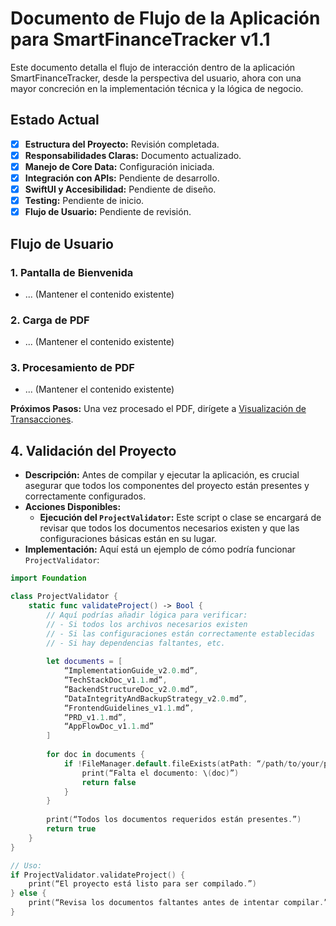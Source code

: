 # Documento de Flujo de la Aplicación para SmartFinanceTracker v1.1

Este documento detalla el flujo de interacción dentro de la aplicación SmartFinanceTracker, desde la perspectiva del usuario, ahora con una mayor concreción en la implementación técnica y la lógica de negocio.

## Estado Actual

- [x] **Estructura del Proyecto:** Revisión completada.
- [x] **Responsabilidades Claras:** Documento actualizado.
- [x] **Manejo de Core Data:** Configuración iniciada.
- [x] **Integración con APIs:** Pendiente de desarrollo.
- [x] **SwiftUI y Accesibilidad:** Pendiente de diseño.
- [x] **Testing:** Pendiente de inicio.
- [x] **Flujo de Usuario:** Pendiente de revisión.

## Flujo de Usuario

### 1. Pantalla de Bienvenida

- ... (Mantener el contenido existente)

### 2. Carga de PDF

- ... (Mantener el contenido existente)

### 3. Procesamiento de PDF

- ... (Mantener el contenido existente)

**Próximos Pasos:** Una vez procesado el PDF, dirígete a [Visualización de Transacciones](#visualización-de-transacciones).

## 4. Validación del Proyecto

- **Descripción:** Antes de compilar y ejecutar la aplicación, es crucial asegurar que todos los componentes del proyecto están presentes y correctamente configurados.
- **Acciones Disponibles:**
  - **Ejecución del `ProjectValidator`:** Este script o clase se encargará de revisar que todos los documentos necesarios existen y que las configuraciones básicas están en su lugar.
- **Implementación:** Aquí está un ejemplo de cómo podría funcionar `ProjectValidator`:

```swift
import Foundation

class ProjectValidator {
    static func validateProject() -> Bool {
        // Aquí podrías añadir lógica para verificar:
        // - Si todos los archivos necesarios existen
        // - Si las configuraciones están correctamente establecidas
        // - Si hay dependencias faltantes, etc.
        
        let documents = [
            “ImplementationGuide_v2.0.md”,
            “TechStackDoc_v1.1.md”,
            “BackendStructureDoc_v2.0.md”,
            “DataIntegrityAndBackupStrategy_v2.0.md”,
            “FrontendGuidelines_v1.1.md”,
            “PRD_v1.1.md”,
            “AppFlowDoc_v1.1.md”
        ]
        
        for doc in documents {
            if !FileManager.default.fileExists(atPath: “/path/to/your/project/docs/\(doc)”) {
                print(“Falta el documento: \(doc)”)
                return false
            }
        }
        
        print(“Todos los documentos requeridos están presentes.”)
        return true
    }
}

// Uso:
if ProjectValidator.validateProject() {
    print(“El proyecto está listo para ser compilado.”)
} else {
    print(“Revisa los documentos faltantes antes de intentar compilar.”)
}
